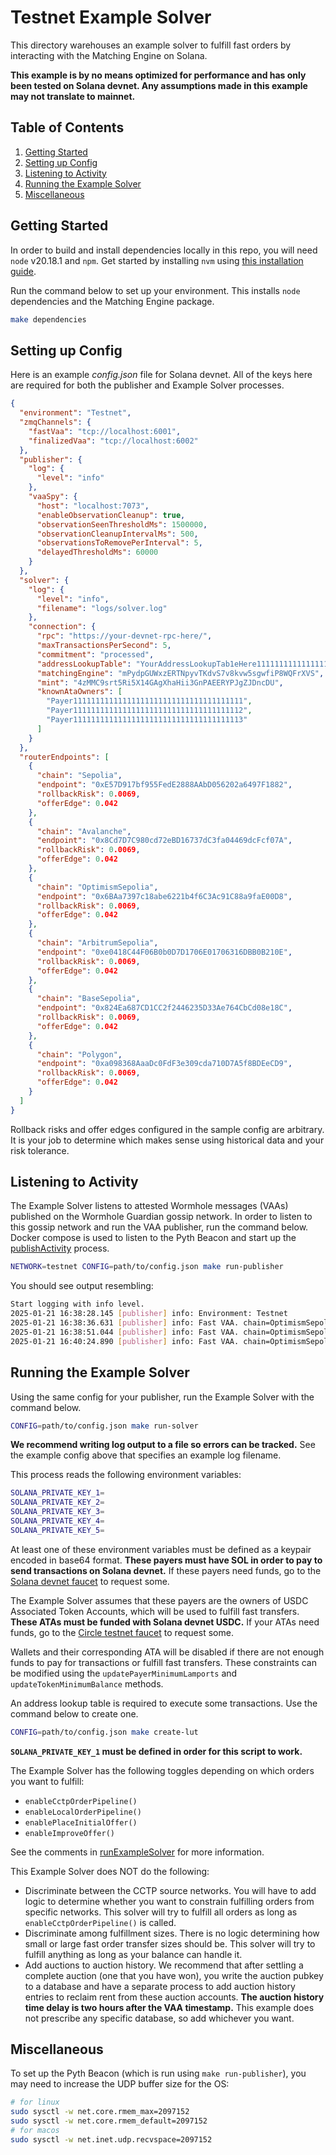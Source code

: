 # Testnet Example Solver

This directory warehouses an example solver to fulfill fast orders by
interacting with the Matching Engine on Solana.

**This example is by no means optimized for performance and has only been tested
on Solana devnet. Any assumptions made in this example may not translate to
mainnet.**

## Table of Contents

1. [Getting Started](#getting-started)
2. [Setting up Config](#setting-up-config)
3. [Listening to Activity](#listening-to-activity)
4. [Running the Example Solver](#running-the-example-solver)
5. [Miscellaneous](#miscellaneous)

## Getting Started

In order to build and install dependencies locally in this repo, you will need
`node` v20.18.1 and `npm`. Get started by installing `nvm` using
[this installation guide](https://github.com/nvm-sh/nvm?tab=readme-ov-file#installing-and-updating).

Run the command below to set up your environment. This installs `node`
dependencies and the Matching Engine package.

```sh
make dependencies
```

## Setting up Config

Here is an example _config.json_ file for Solana devnet. All of the keys here
are required for both the publisher and Example Solver processes.

```json
{
  "environment": "Testnet",
  "zmqChannels": {
    "fastVaa": "tcp://localhost:6001",
    "finalizedVaa": "tcp://localhost:6002"
  },
  "publisher": {
    "log": {
      "level": "info"
    },
    "vaaSpy": {
      "host": "localhost:7073",
      "enableObservationCleanup": true,
      "observationSeenThresholdMs": 1500000,
      "observationCleanupIntervalMs": 500,
      "observationsToRemovePerInterval": 5,
      "delayedThresholdMs": 60000
    }
  },
  "solver": {
    "log": {
      "level": "info",
      "filename": "logs/solver.log"
    },
    "connection": {
      "rpc": "https://your-devnet-rpc-here/",
      "maxTransactionsPerSecond": 5,
      "commitment": "processed",
      "addressLookupTable": "YourAddressLookupTab1eHere11111111111111111",
      "matchingEngine": "mPydpGUWxzERTNpyvTKdvS7v8kvw5sgwfiP8WQFrXVS",
      "mint": "4zMMC9srt5Ri5X14GAgXhaHii3GnPAEERYPJgZJDncDU",
      "knownAtaOwners": [
        "Payer11111111111111111111111111111111111111",
        "Payer11111111111111111111111111111111111112",
        "Payer11111111111111111111111111111111111113"
      ]
    }
  },
  "routerEndpoints": [
    {
      "chain": "Sepolia",
      "endpoint": "0xE57D917bf955FedE2888AAbD056202a6497F1882",
      "rollbackRisk": 0.0069,
      "offerEdge": 0.042
    },
    {
      "chain": "Avalanche",
      "endpoint": "0x8Cd7D7C980cd72eBD16737dC3fa04469dcFcf07A",
      "rollbackRisk": 0.0069,
      "offerEdge": 0.042
    },
    {
      "chain": "OptimismSepolia",
      "endpoint": "0x6BAa7397c18abe6221b4f6C3Ac91C88a9faE00D8",
      "rollbackRisk": 0.0069,
      "offerEdge": 0.042
    },
    {
      "chain": "ArbitrumSepolia",
      "endpoint": "0xe0418C44F06B0b0D7D1706E01706316DBB0B210E",
      "rollbackRisk": 0.0069,
      "offerEdge": 0.042
    },
    {
      "chain": "BaseSepolia",
      "endpoint": "0x824Ea687CD1CC2f2446235D33Ae764CbCd08e18C",
      "rollbackRisk": 0.0069,
      "offerEdge": 0.042
    },
    {
      "chain": "Polygon",
      "endpoint": "0xa098368AaaDc0FdF3e309cda710D7A5f8BDEeCD9",
      "rollbackRisk": 0.0069,
      "offerEdge": 0.042
    }
  ]
}
```

Rollback risks and offer edges configured in the sample config are arbitrary.
It is your job to determine which makes sense using historical data and your
risk tolerance.

## Listening to Activity

The Example Solver listens to attested Wormhole messages (VAAs) published on the
Wormhole Guardian gossip network. In order to listen to this gossip network and
run the VAA publisher, run the command below. Docker compose is used to listen
to the Pyth Beacon and start up the [publishActivity](app/publishActivity.ts)
process.

```sh
NETWORK=testnet CONFIG=path/to/config.json make run-publisher
```

You should see output resembling:

```sh
Start logging with info level.
2025-01-21 16:38:28.145 [publisher] info: Environment: Testnet
2025-01-21 16:38:36.631 [publisher] info: Fast VAA. chain=OptimismSepolia, sequence=33635, vaaTime=1737499116
2025-01-21 16:38:51.044 [publisher] info: Fast VAA. chain=OptimismSepolia, sequence=33637, vaaTime=1737499130
2025-01-21 16:40:24.890 [publisher] info: Fast VAA. chain=OptimismSepolia, sequence=33639, vaaTime=1737499224
```

## Running the Example Solver

Using the same config for your publisher, run the Example Solver with the
command below.

```sh
CONFIG=path/to/config.json make run-solver
```

**We recommend writing log output to a file so errors can be tracked.** See the
example config above that specifies an example log filename.

This process reads the following environment variables:

```sh
SOLANA_PRIVATE_KEY_1=
SOLANA_PRIVATE_KEY_2=
SOLANA_PRIVATE_KEY_3=
SOLANA_PRIVATE_KEY_4=
SOLANA_PRIVATE_KEY_5=
```

At least one of these environment variables must be defined as a keypair encoded
in base64 format. **These payers must have SOL in order to pay to send
transactions on Solana devnet.** If these payers need funds, go to the
[Solana devnet faucet] to request some.

The Example Solver assumes that these payers are the owners of USDC Associated
Token Accounts, which will be used to fulfill fast transfers. **These ATAs must
be funded with Solana devnet USDC.** If your ATAs need funds, go to the
[Circle testnet faucet] to request some.

Wallets and their corresponding ATA will be disabled if there are not enough
funds to pay for transactions or fulfill fast transfers. These constraints can
be modified using the `updatePayerMinimumLamports` and
`updateTokenMinimumBalance` methods.

An address lookup table is required to execute some transactions. Use the
command below to create one.

```sh
CONFIG=path/to/config.json make create-lut
```

**`SOLANA_PRIVATE_KEY_1` must be defined in order for this script to work.**

The Example Solver has the following toggles depending on which orders you want
to fulfill:

- `enableCctpOrderPipeline()`
- `enableLocalOrderPipeline()`
- `enablePlaceInitialOffer()`
- `enableImproveOffer()`

See the comments in [runExampleSolver] for more information.

This Example Solver does NOT do the following:

- Discriminate between the CCTP source networks. You will have to add logic to
  determine whether you want to constrain fulfilling orders from specific
  networks. This solver will try to fulfill all orders as long as
  `enableCctpOrderPipeline()` is called.
- Discriminate among fulfillment sizes. There is no logic determining how small
  or large fast order transfer sizes should be. This solver will try to fulfill
  anything as long as your balance can handle it.
- Add auctions to auction history. We recommend that after settling a complete
  auction (one that you have won), you write the auction pubkey to a database
  and have a separate process to add auction history entries to reclaim rent
  from these auction accounts. **The auction history time delay is two hours
  after the VAA timestamp.** This example does not prescribe any specific
  database, so add whichever you want.

## Miscellaneous

To set up the Pyth Beacon (which is run using `make run-publisher`), you may
need to increase the UDP buffer size for the OS:

```sh
# for linux
sudo sysctl -w net.core.rmem_max=2097152
sudo sysctl -w net.core.rmem_default=2097152
# for macos
sudo sysctl -w net.inet.udp.recvspace=2097152
```

[Circle testnet faucet]: https://faucet.circle.com
[Pyth Beacon]: https://github.com/pyth-network/beacon
[Solana devnet faucet]: https://faucet.solana.com
[publishActivity]: app/publishActivity.ts
[runExampleSolver]: app/runExampleSolver.ts
[this installation guide]: https://github.com/nvm-sh/nvm?tab=readme-ov-file#installing-and-updating
